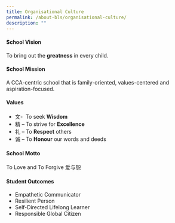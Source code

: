 ```yaml
---
title: Organisational Culture
permalink: /about-bls/organisational-culture/
description: ""
---
```

#### **School Vision**
To bring out the **greatness** in every child.

#### **School Mission**
A CCA-centric school that is family-oriented, values-centered and aspiration-focused.

#### **Values**
*   文-  To seek **Wisdom**  
*   精 – To strive for **Excellence**  
*   礼 – To **Respect** others
*   诚 – To **Honour** our words and deeds

#### **School Motto**
To Love and To Forgive 爱与恕

#### **Student Outcomes**
*   Empathetic Communicator
*   Resilient Person
*   Self-Directed Lifelong Learner
*   Responsible Global Citizen